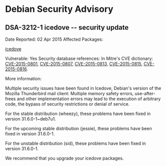 
Debian Security Advisory
========================


DSA-3212-1 icedove -- security update
-------------------------------------



Date Reported:
02 Apr 2015
Affected Packages:

[icedove](https://packages.debian.org/src:icedove)

Vulnerable:
Yes
Security database references:
In Mitre's CVE dictionary: [CVE-2015-0801](https://security-tracker.debian.org/tracker/CVE-2015-0801), [CVE-2015-0807](https://security-tracker.debian.org/tracker/CVE-2015-0807), [CVE-2015-0813](https://security-tracker.debian.org/tracker/CVE-2015-0813), [CVE-2015-0815](https://security-tracker.debian.org/tracker/CVE-2015-0815), [CVE-2015-0816](https://security-tracker.debian.org/tracker/CVE-2015-0816).  

More information:

Multiple security issues have been found in Icedove, Debian's version of
the Mozilla Thunderbird mail client: Multiple memory safety errors,
use-after-frees and other implementation errors may lead to the
execution of arbitrary code, the bypass of security restrictions or
denial of service.


For the stable distribution (wheezy), these problems have been fixed in
version 31.6.0-1~deb7u1.


For the upcoming stable distribution (jessie), these problems have been
fixed in version 31.6.0-1.


For the unstable distribution (sid), these problems have been fixed in
version 31.6.0-1.


We recommend that you upgrade your icedove packages.





